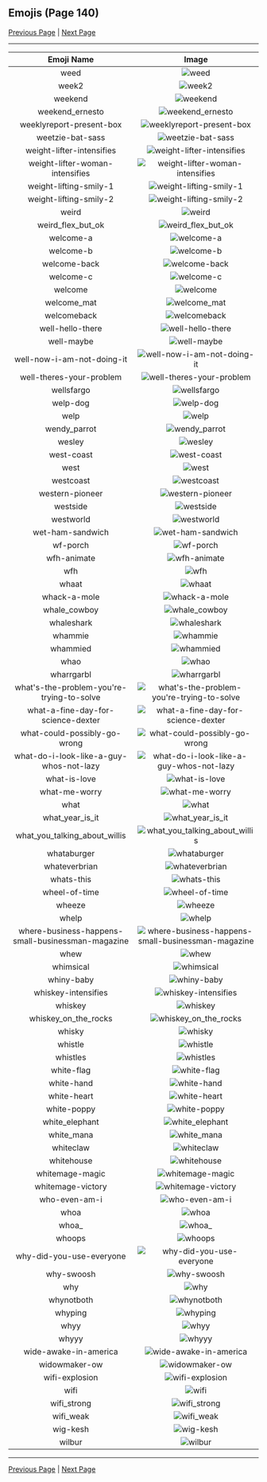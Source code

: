 
## Emojis (Page 140)

[Previous Page](/docs/hc/page-w-0139.md)
  | [Next Page](/docs/hc/page-w-0141.md)

<hr />

|Emoji Name|Image|
| :-: | :-: |
|weed| ![weed](/emojis/hc/weed.png)|
|week2| ![week2](/emojis/hc/week2.png)|
|weekend| ![weekend](/emojis/hc/weekend.png)|
|weekend_ernesto| ![weekend_ernesto](/emojis/hc/weekend_ernesto.png)|
|weeklyreport-present-box| ![weeklyreport-present-box](/emojis/hc/weeklyreport-present-box.png)|
|weetzie-bat-sass| ![weetzie-bat-sass](/emojis/hc/weetzie-bat-sass.png)|
|weight-lifter-intensifies| ![weight-lifter-intensifies](/emojis/hc/weight-lifter-intensifies.gif)|
|weight-lifter-woman-intensifies| ![weight-lifter-woman-intensifies](/emojis/hc/weight-lifter-woman-intensifies.gif)|
|weight-lifting-smily-1| ![weight-lifting-smily-1](/emojis/hc/weight-lifting-smily-1.gif)|
|weight-lifting-smily-2| ![weight-lifting-smily-2](/emojis/hc/weight-lifting-smily-2.gif)|
|weird| ![weird](/emojis/hc/weird.png)|
|weird_flex_but_ok| ![weird_flex_but_ok](/emojis/hc/weird_flex_but_ok.gif)|
|welcome-a| ![welcome-a](/emojis/hc/welcome-a.png)|
|welcome-b| ![welcome-b](/emojis/hc/welcome-b.png)|
|welcome-back| ![welcome-back](/emojis/hc/welcome-back.gif)|
|welcome-c| ![welcome-c](/emojis/hc/welcome-c.png)|
|welcome| ![welcome](/emojis/hc/welcome.png)|
|welcome_mat| ![welcome_mat](/emojis/hc/welcome_mat.png)|
|welcomeback| ![welcomeback](/emojis/hc/welcomeback.png)|
|well-hello-there| ![well-hello-there](/emojis/hc/well-hello-there.jpg)|
|well-maybe| ![well-maybe](/emojis/hc/well-maybe.png)|
|well-now-i-am-not-doing-it| ![well-now-i-am-not-doing-it](/emojis/hc/well-now-i-am-not-doing-it.png)|
|well-theres-your-problem| ![well-theres-your-problem](/emojis/hc/well-theres-your-problem.png)|
|wellsfargo| ![wellsfargo](/emojis/hc/wellsfargo.png)|
|welp-dog| ![welp-dog](/emojis/hc/welp-dog.png)|
|welp| ![welp](/emojis/hc/welp.png)|
|wendy_parrot| ![wendy_parrot](/emojis/hc/wendy_parrot.gif)|
|wesley| ![wesley](/emojis/hc/wesley.jpg)|
|west-coast| ![west-coast](/emojis/hc/west-coast.png)|
|west| ![west](/emojis/hc/west.png)|
|westcoast| ![westcoast](/emojis/hc/westcoast.jpg)|
|western-pioneer| ![western-pioneer](/emojis/hc/western-pioneer.jpg)|
|westside| ![westside](/emojis/hc/westside.png)|
|westworld| ![westworld](/emojis/hc/westworld.png)|
|wet-ham-sandwich| ![wet-ham-sandwich](/emojis/hc/wet-ham-sandwich.png)|
|wf-porch| ![wf-porch](/emojis/hc/wf-porch.jpg)|
|wfh-animate| ![wfh-animate](/emojis/hc/wfh-animate.gif)|
|wfh| ![wfh](/emojis/hc/wfh.png)|
|whaat| ![whaat](/emojis/hc/whaat.png)|
|whack-a-mole| ![whack-a-mole](/emojis/hc/whack-a-mole.gif)|
|whale_cowboy| ![whale_cowboy](/emojis/hc/whale_cowboy.png)|
|whaleshark| ![whaleshark](/emojis/hc/whaleshark.png)|
|whammie| ![whammie](/emojis/hc/whammie.gif)|
|whammied| ![whammied](/emojis/hc/whammied.gif)|
|whao| ![whao](/emojis/hc/whao.jpg)|
|wharrgarbl| ![wharrgarbl](/emojis/hc/wharrgarbl.jpg)|
|what's-the-problem-you're-trying-to-solve| ![what's-the-problem-you're-trying-to-solve](/emojis/hc/what's-the-problem-you're-trying-to-solve.png)|
|what-a-fine-day-for-science-dexter| ![what-a-fine-day-for-science-dexter](/emojis/hc/what-a-fine-day-for-science-dexter.png)|
|what-could-possibly-go-wrong| ![what-could-possibly-go-wrong](/emojis/hc/what-could-possibly-go-wrong.gif)|
|what-do-i-look-like-a-guy-whos-not-lazy| ![what-do-i-look-like-a-guy-whos-not-lazy](/emojis/hc/what-do-i-look-like-a-guy-whos-not-lazy.png)|
|what-is-love| ![what-is-love](/emojis/hc/what-is-love.jpg)|
|what-me-worry| ![what-me-worry](/emojis/hc/what-me-worry.png)|
|what| ![what](/emojis/hc/what.png)|
|what_year_is_it| ![what_year_is_it](/emojis/hc/what_year_is_it.png)|
|what_you_talking_about_willis| ![what_you_talking_about_willis](/emojis/hc/what_you_talking_about_willis.jpg)|
|whataburger| ![whataburger](/emojis/hc/whataburger.jpg)|
|whateverbrian| ![whateverbrian](/emojis/hc/whateverbrian.png)|
|whats-this| ![whats-this](/emojis/hc/whats-this.png)|
|wheel-of-time| ![wheel-of-time](/emojis/hc/wheel-of-time.jpg)|
|wheeze| ![wheeze](/emojis/hc/wheeze.png)|
|whelp| ![whelp](/emojis/hc/whelp.gif)|
|where-business-happens-small-businessman-magazine| ![where-business-happens-small-businessman-magazine](/emojis/hc/where-business-happens-small-businessman-magazine.png)|
|whew| ![whew](/emojis/hc/whew.gif)|
|whimsical| ![whimsical](/emojis/hc/whimsical.png)|
|whiny-baby| ![whiny-baby](/emojis/hc/whiny-baby.png)|
|whiskey-intensifies| ![whiskey-intensifies](/emojis/hc/whiskey-intensifies.gif)|
|whiskey| ![whiskey](/emojis/hc/whiskey.png)|
|whiskey_on_the_rocks| ![whiskey_on_the_rocks](/emojis/hc/whiskey_on_the_rocks.png)|
|whisky| ![whisky](/emojis/hc/whisky.jpg)|
|whistle| ![whistle](/emojis/hc/whistle.png)|
|whistles| ![whistles](/emojis/hc/whistles.jpg)|
|white-flag| ![white-flag](/emojis/hc/white-flag.png)|
|white-hand| ![white-hand](/emojis/hc/white-hand.png)|
|white-heart| ![white-heart](/emojis/hc/white-heart.png)|
|white-poppy| ![white-poppy](/emojis/hc/white-poppy.png)|
|white_elephant| ![white_elephant](/emojis/hc/white_elephant.png)|
|white_mana| ![white_mana](/emojis/hc/white_mana.png)|
|whiteclaw| ![whiteclaw](/emojis/hc/whiteclaw.jpg)|
|whitehouse| ![whitehouse](/emojis/hc/whitehouse.png)|
|whitemage-magic| ![whitemage-magic](/emojis/hc/whitemage-magic.gif)|
|whitemage-victory| ![whitemage-victory](/emojis/hc/whitemage-victory.gif)|
|who-even-am-i| ![who-even-am-i](/emojis/hc/who-even-am-i.png)|
|whoa| ![whoa](/emojis/hc/whoa.png)|
|whoa_| ![whoa_](/emojis/hc/whoa_.jpg)|
|whoops| ![whoops](/emojis/hc/whoops.jpg)|
|why-did-you-use-everyone| ![why-did-you-use-everyone](/emojis/hc/why-did-you-use-everyone.png)|
|why-swoosh| ![why-swoosh](/emojis/hc/why-swoosh.png)|
|why| ![why](/emojis/hc/why.jpg)|
|whynotboth| ![whynotboth](/emojis/hc/whynotboth.gif)|
|whyping| ![whyping](/emojis/hc/whyping.png)|
|whyy| ![whyy](/emojis/hc/whyy.png)|
|whyyy| ![whyyy](/emojis/hc/whyyy.png)|
|wide-awake-in-america| ![wide-awake-in-america](/emojis/hc/wide-awake-in-america.jpg)|
|widowmaker-ow| ![widowmaker-ow](/emojis/hc/widowmaker-ow.png)|
|wifi-explosion| ![wifi-explosion](/emojis/hc/wifi-explosion.gif)|
|wifi| ![wifi](/emojis/hc/wifi.png)|
|wifi_strong| ![wifi_strong](/emojis/hc/wifi_strong.png)|
|wifi_weak| ![wifi_weak](/emojis/hc/wifi_weak.png)|
|wig-kesh| ![wig-kesh](/emojis/hc/wig-kesh.png)|
|wilbur| ![wilbur](/emojis/hc/wilbur.png)|

<hr/>

[Previous Page](/docs/hc/page-w-0139.md)
  | [Next Page](/docs/hc/page-w-0141.md)